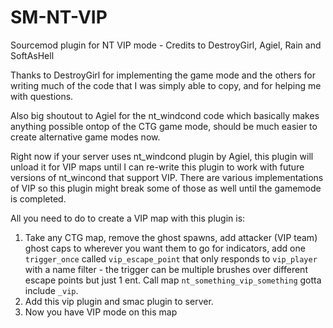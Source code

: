 # SM-NT-VIP
Sourcemod plugin for NT VIP mode - Credits to DestroyGirl, Agiel, Rain and SoftAsHell

Thanks to DestroyGirl for implementing the game mode and the others for writing much of the code that I was simply able to copy, and for helping me with questions.

Also big shoutout to Agiel for the nt_windcond code which basically makes anything possible ontop of the CTG game mode, should be much easier to create alternative game modes now.

Right now if your server uses nt_windcond plugin by Agiel, this plugin will unload it for VIP maps until I can re-write this plugin to work with future versions of nt_wincond that support VIP.
There are various implementations of VIP so this plugin might break some of those as well until the gamemode is completed.

All you need to do to create a VIP map with this plugin is:  
1) Take any CTG map, remove the ghost spawns, add attacker (VIP team) ghost caps to wherever you want them to go for indicators, add one `trigger_once` called `vip_escape_point` that only responds to `vip_player` with a name filter - the trigger can be multiple brushes over different escape points but just 1 ent. Call map `nt_something_vip_something` gotta include `_vip`.
2) Add this vip plugin and smac plugin to server.
3) Now you have VIP mode on this map

